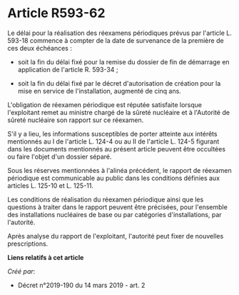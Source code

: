 # Article R593-62

Le délai pour la réalisation des réexamens périodiques prévus par l'article L. 593-18 commence à compter de la date de
survenance de la première de ces deux échéances :

- soit la fin du délai fixé pour la remise du dossier de fin de démarrage en application de l'article R. 593-34 ;

- soit la fin du délai fixé par le décret d'autorisation de création pour la mise en service de l'installation, augmenté de
cinq ans.

L'obligation de réexamen périodique est réputée satisfaite lorsque l'exploitant remet au ministre chargé de la sûreté
nucléaire et à l'Autorité de sûreté nucléaire son rapport sur ce réexamen.

S'il y a lieu, les informations susceptibles de porter atteinte aux intérêts mentionnés au I de l'article L. 124-4 ou au II
de l'article L. 124-5 figurant dans les documents mentionnés au présent article peuvent être occultées ou faire l'objet d'un
dossier séparé.

Sous les réserves mentionnées à l'alinéa précédent, le rapport de réexamen périodique est communicable au public dans les
conditions définies aux articles L. 125-10 et L. 125-11.

Les conditions de réalisation du réexamen périodique ainsi que les questions à traiter dans le rapport peuvent être
précisées, pour l'ensemble des installations nucléaires de base ou par catégories d'installations, par l'autorité.

Après analyse du rapport de l'exploitant, l'autorité peut fixer de nouvelles prescriptions.

**Liens relatifs à cet article**

_Créé par_:

  - Décret n°2019-190 du 14 mars 2019 - art. 2
